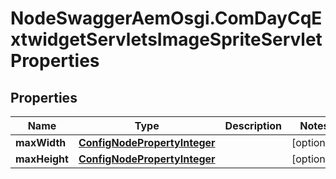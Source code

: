 # NodeSwaggerAemOsgi.ComDayCqExtwidgetServletsImageSpriteServletProperties

## Properties
Name | Type | Description | Notes
------------ | ------------- | ------------- | -------------
**maxWidth** | [**ConfigNodePropertyInteger**](ConfigNodePropertyInteger.md) |  | [optional] 
**maxHeight** | [**ConfigNodePropertyInteger**](ConfigNodePropertyInteger.md) |  | [optional] 


